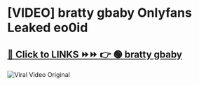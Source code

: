 
 # [VIDEO] bratty gbaby Onlyfans Leaked eo0id

## <h2><a href="https://clipsfans.com/bratty_gbaby&ref=git">🔗 Click to LINKS ⏩⏩ 👉 🟢 bratty gbaby </a></h2>

<a href="https://clipsfans.com/bratty_gbaby&ref=git" rel="nofollow" data-target="animated-image.originalLink"><img src="https://i.ibb.co.com/xMMVF88/686577567.gif" alt="Viral Video Original" style="max-width: 100%; display: inline-block;" data-target="animated-image.originalImage"></a>

